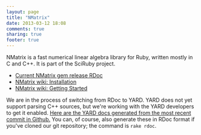 ```yaml
---
layout: page
title: "NMatrix"
date: 2013-03-12 18:08
comments: true
sharing: true
footer: true
---
```


NMatrix is a fast numerical linear algebra library for Ruby, written mostly in C and C++. It is part of the SciRuby project.

* [Current NMatrix gem release RDoc](/nmatrix/docs/)
* [NMatrix wiki: Installation](https://github.com/SciRuby/nmatrix/wiki/Installation)
* [NMatrix wiki: Getting Started](https://github.com/SciRuby/nmatrix/wiki/Getting-started)

We are in the process of switching from RDoc to YARD. YARD does not yet support parsing C++ sources, but we're working
with the YARD developers to get it enabled. [Here are the YARD docs generated from the most recent commit in Github.](http://rdoc.info/github/SciRuby/nmatrix/)
You can, of course, also generate these in RDoc format if you've cloned our git repository; the command is <code>rake rdoc</code>.
